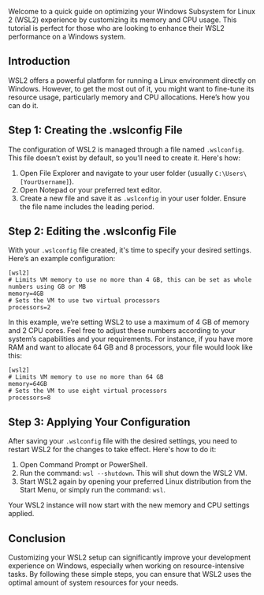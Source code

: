 Welcome to a quick guide on optimizing your Windows Subsystem for Linux 2 (WSL2) experience by customizing its memory and CPU usage. This tutorial is perfect for those who are looking to enhance their WSL2 performance on a Windows system.

## Introduction

WSL2 offers a powerful platform for running a Linux environment directly on Windows. However, to get the most out of it, you might want to fine-tune its resource usage, particularly memory and CPU allocations. Here’s how you can do it.

## Step 1: Creating the .wslconfig File

The configuration of WSL2 is managed through a file named `.wslconfig`. This file doesn’t exist by default, so you’ll need to create it. Here's how:

1. Open File Explorer and navigate to your user folder (usually `C:\Users\[YourUsername]`).
2. Open Notepad or your preferred text editor.
3. Create a new file and save it as `.wslconfig` in your user folder. Ensure the file name includes the leading period.

## Step 2: Editing the .wslconfig File

With your `.wslconfig` file created, it's time to specify your desired settings. Here’s an example configuration:

```
[wsl2]  
# Limits VM memory to use no more than 4 GB, this can be set as whole numbers using GB or MB  
memory=4GB  
# Sets the VM to use two virtual processors  
processors=2
```

In this example, we’re setting WSL2 to use a maximum of 4 GB of memory and 2 CPU cores. Feel free to adjust these numbers according to your system’s capabilities and your requirements. For instance, if you have more RAM and want to allocate 64 GB and 8 processors, your file would look like this:

```
[wsl2]  
# Limits VM memory to use no more than 64 GB  
memory=64GB  
# Sets the VM to use eight virtual processors  
processors=8
```

## Step 3: Applying Your Configuration

After saving your `.wslconfig` file with the desired settings, you need to restart WSL2 for the changes to take effect. Here's how to do it:

1. Open Command Prompt or PowerShell.
2. Run the command: `wsl --shutdown`. This will shut down the WSL2 VM.
3. Start WSL2 again by opening your preferred Linux distribution from the Start Menu, or simply run the command: `wsl`.

Your WSL2 instance will now start with the new memory and CPU settings applied.

## Conclusion

Customizing your WSL2 setup can significantly improve your development experience on Windows, especially when working on resource-intensive tasks. By following these simple steps, you can ensure that WSL2 uses the optimal amount of system resources for your needs.